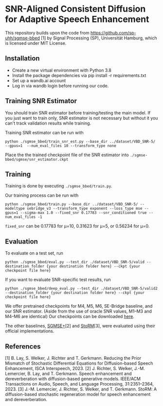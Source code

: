SNR-Aligned Consistent Diffusion for Adaptive Speech Enhancement
================================================================

This repository builds upon the code from https://github.com/sp-uhh/sgmse-bbed [1] by Signal Processing (SP), Universität Hamburg, which is licensed under MIT License.

Installation
------------
- Create a new virtual environment with Python 3.8
- Install the package dependencies via pip install -r requirements.txt
- Set up a wandb.ai account
- Log in via wandb login before running our code.

Training SNR Estimator
--------
You should train SNR estimator before training/testing the main model.
If you just want to train only, SNR estimator is not necessary but without it you can't track validation results while training.

Training SNR estimator can be run with 
```
python ./sgmse_bbed/train_snr_est.py --base_dir ../dataset/VBD_SNR-5/ --gpus=1  --num_eval_files 10 --transform_type none
```

Place the the trained checkpoint file of the SNR estimator into `./sgmse-bbed/sgmse/snr_estimator.ckpt`

Training
--------
Training is done by executing `./sgmse_bbed/train.py`.

Our training process can be run with
```
python ./sgmse_bbed/train.py --base_dir ../dataset/VBD_SNR-5/ --modeltype sebridge_v3 --transform_type exponent --loss_type mse --gpus=1 --sigma-max 1.0 --fixed_snr 0.17783 --snr_conditioned true --num_eval_files -1
```

`fixed_snr` can be 0.17783 for μ=10, 0.31623 for μ=5, or 0.56234 for μ=0.


Evaluation
----------
To evaluate on a test set, run
```
python ./sgmse_bbed/eval.py --test_dir ./dataset/VBD_SNR-5/valid --destination_folder {your destination folder here} --ckpt {your checkpoint file here}
```

If you want to evaluate SNR-specific test results, run
```
python ./sgmse_bbed/deep_eval.py --test_dir ./dataset/VBD_SNR-5/valid2 --destination_folder {your destination folder here} --ckpt {your checkpoint file here}
```

We offer pretrained checkpoints for M4, M5, M6, SE-Bridge baseline, and our SNR estimator. (Aside from the use of oracle SNR values, M1–M3 and M4–M6 are identical)
Our checkpoints can be downloaded [here](https://drive.google.com/drive/folders/12xatVSNG1mhjGSW9vppM8AGibo-HKCwK?usp=sharing).

The other baselines, [SGMSE+](https://github.com/sp-uhh/sgmse)[2] and [StoRM](https://github.com/sp-uhh/storm)[3], were evaluated using their official implementations.

References
----------
[1] B. Lay, S. Welker, J. Richter and T. Gerkmann. Reducing the Prior Mismatch of Stochastic Differential Equations for Diffusion-based Speech Enhancement, ISCA Interspeech, 2023.
[2] J. Richter, S. Welker, J.-M. Lemercier, B. Lay, and T. Gerkmann. Speech enhancement and dereverberation with diffusion-based generative models. IEEE/ACM Transactions on Audio, Speech, and Language Processing, 31:2351–2364, 2023.
[3] J.-M. Lemercier, J. Richter, S. Welker, and T. Gerkmann. StoRM: A diffusion-based stochastic regeneration model for speech enhancement and dereverberation.

